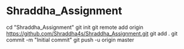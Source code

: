 # Shraddha_Assignment
cd "Shraddha_Assignment"
git init
git remote add origin https://github.com/Shraddha4s/Shraddha_Assignment.git
git add .
git commit -m "Initial commit"
git push -u origin master
